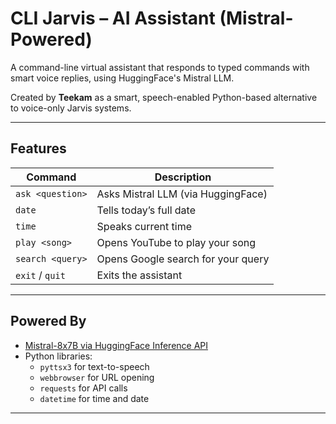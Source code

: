 #  CLI Jarvis – AI Assistant (Mistral-Powered)

A command-line virtual assistant that responds to typed commands with smart voice replies, using HuggingFace's Mistral LLM.

Created by **Teekam** as a smart, speech-enabled Python-based alternative to voice-only Jarvis systems.

---

## Features

| Command            | Description                                  |
|--------------------|----------------------------------------------|
| `ask <question>`   | Asks Mistral LLM (via HuggingFace)           |
| `date`             | Tells today’s full date                      |
| `time`             | Speaks current time                          |
| `play <song>`      | Opens YouTube to play your song              |
| `search <query>`   | Opens Google search for your query           |
| `exit` / `quit`    | Exits the assistant                          |

---

## Powered By

- [Mistral-8x7B via HuggingFace Inference API](https://huggingface.co/mistralai/Mixtral-8x7B-Instruct-v0.1)
- Python libraries:
  - `pyttsx3` for text-to-speech
  - `webbrowser` for URL opening
  - `requests` for API calls
  - `datetime` for time and date

---
